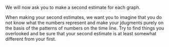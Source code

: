 We will now ask you to make a second estimate for each graph.

When making your second estimates, we want you to imagine that you do not know what the numbers represent and make your jdugments purely on the basis of the patterns of numbers on the time line. Try to find things you overlooked and be sure that your second estimate is at least somewhat different from your first.
